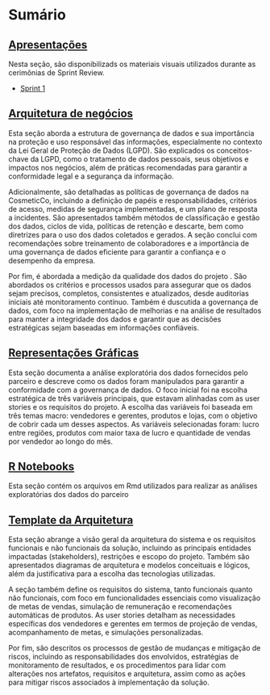 # Sumário

## [Apresentações](../docs/apresentacoes/)

Nesta seção, são disponibilizads os materiais visuais utilizados durante as cerimônias de Sprint Review.

* [Sprint 1](../docs/apresentacoes/DataLoom-s01.pdf)

## [Arquitetura de negócios](../docs/arquitetura-de-negocios.md)

Esta seção aborda a estrutura de governança de dados e sua importância na proteção e uso responsável das informações, especialmente no contexto da Lei Geral de Proteção de Dados (LGPD). São explicados os conceitos-chave da LGPD, como o tratamento de dados pessoais, seus objetivos e impactos nos negócios, além de práticas recomendadas para garantir a conformidade legal e a segurança da informação.

Adicionalmente, são detalhadas as políticas de governança de dados na CosmeticCo, incluindo a definição de papéis e responsabilidades, critérios de acesso, medidas de segurança implementadas, e um plano de resposta a incidentes. São apresentados também métodos de classificação e gestão dos dados, ciclos de vida, políticas de retenção e descarte, bem como diretrizes para o uso dos dados coletados e gerados. A seção conclui com recomendações sobre treinamento de colaboradores e a importância de uma governança de dados eficiente para garantir a confiança e o desempenho da empresa.

Por fim, é  abordada a medição da qualidade dos dados do projeto . São abordados os critérios e processos usados para assegurar que os dados sejam precisos, completos, consistentes e atualizados, desde auditorias iniciais até monitoramento contínuo. Também é duscutida a governança de dados, com foco na implementação de melhorias e na análise de resultados para manter a integridade dos dados e garantir que as decisões estratégicas sejam baseadas em informações confiáveis.

## [Representações Gráficas](../docs/representacoes-graficas.md)

Esta seção documenta a análise exploratória dos dados fornecidos pelo parceiro e descreve como os dados foram manipulados para garantir a conformidade com a governança de dados. O foco inicial foi na escolha estratégica de três variáveis principais, que estavam alinhadas com as user stories e os requisitos do projeto. A escolha das variáveis foi baseada em três temas macro: vendedores e gerentes, produtos e lojas, com o objetivo de cobrir cada um desses aspectos. As variáveis selecionadas foram: lucro entre regiões, produtos com maior taxa de lucro e quantidade de vendas por vendedor ao longo do mês.

## [R Notebooks](../docs/R%20notebooks/)

Esta seção contém os arquivos em Rmd utilizados para realizar as análises exploratórias dos dados do parceiro


## [Template da Arquitetura](../docs/template-de-arquitetura.md)

Esta seção abrange a visão geral da arquitetura do sistema e os requisitos funcionais e não funcionais da solução, incluindo as principais entidades impactadas (stakeholders), restrições e escopo do projeto. Também são apresentados diagramas de arquitetura e modelos conceituais e lógicos, além da justificativa para a escolha das tecnologias utilizadas.

A seção também define os requisitos do sistema, tanto funcionais quanto não funcionais, com foco em funcionalidades essenciais como visualização de metas de vendas, simulação de remuneração e recomendações automáticas de produtos. As user stories detalham as necessidades específicas dos vendedores e gerentes em termos de projeção de vendas, acompanhamento de metas, e simulações personalizadas.

Por fim, são descritos os processos de gestão de mudanças e mitigação de riscos, incluindo as responsabilidades dos envolvidos, estratégias de monitoramento de resultados, e os procedimentos para lidar com alterações nos artefatos, requisitos e arquitetura, assim como as ações para mitigar riscos associados à implementação da solução.
